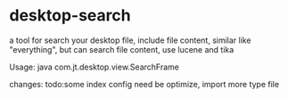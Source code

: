 desktop-search
==============

a tool for search your desktop file, include file content, similar like "everything", but can search file content, use lucene and tika

Usage:
java com.jt.desktop.view.SearchFrame

changes:
todo:some index config need be optimize, import more type file
